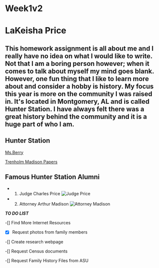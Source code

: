 # Week1v2

# LaKeisha Price

## This homework assignment is all about me and I really have no idea on what I would like to write.  Not that I am a boring person however; when it comes to talk about myself my mind goes blank.  However, one fun thing that I like to learn more about and consider a hobby is history.  My focus this year is more on the community I was raised in.  It's located in Montgomery, AL and is called Hunter Station.  I have always felt there was a great history behind the community and it is a huge part of who I am.   

## Hunter Station

[Ms.Berry](https://lwlcdigitallib.alasu.edu/digital/collection/Oralhis/id/34/)


[Trenholm Madison Papers](https://www.trenholmstate.edu/future-students/student-resources/library/collections/madison-family-collection/)

## Famous Hunter Station Alumni  

- 1.  Judge Charles Price 
![Judge Price](https://images.app.goo.gl/W1RNZRgX5uC2GaRQ8)

- 2.  Attorney Arthur Madison 
![Attorney Madison](https://images.app.goo.gl/Rb6uc7aXVXKGf1Bn6)

***TO DO LIST***

-[] Find More Internet Resources

-[X] Request photos from family members

-[] Create research webpage

-[] Request Census documents

-[] Request Family History Files from ASU
